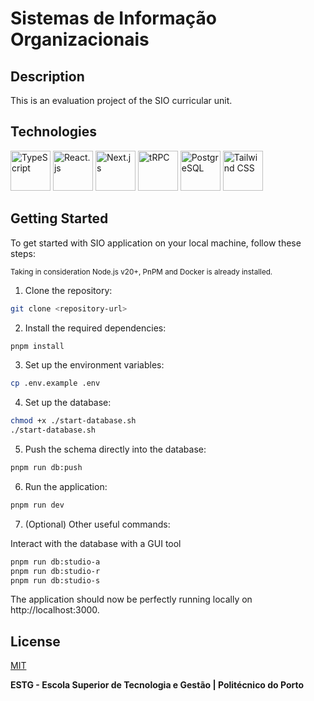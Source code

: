# Sistemas de Informação Organizacionais

## Description
This is an evaluation project of the SIO curricular unit.

## Technologies

[<img src="https://cdn.jsdelivr.net/gh/devicons/devicon@latest/icons/typescript/typescript-original.svg" alt="TypeScript" width="64" height="64" />](https://www.typescriptlang.org/)
[<img src="https://cdn.jsdelivr.net/gh/devicons/devicon@latest/icons/react/react-original.svg" alt="React.js" width="64" height="64" />](https://reactjs.org/)
[<img src="https://cdn.jsdelivr.net/gh/devicons/devicon@latest/icons/nextjs/nextjs-original.svg" alt="Next.js" width="64" height="64" />](https://nextjs.org/)
[<img src="https://cdn.jsdelivr.net/gh/devicons/devicon@latest/icons/trpc/trpc-original.svg" alt="tRPC" width="64" height="64" />](https://trpc.io/)
[<img src="https://cdn.jsdelivr.net/gh/devicons/devicon@latest/icons/postgresql/postgresql-original.svg" alt="PostgreSQL" width="64" height="64" />](https://www.postgresql.org/)
[<img src="https://cdn.jsdelivr.net/gh/devicons/devicon@latest/icons/tailwindcss/tailwindcss-original.svg" alt="Tailwind CSS" width="64" height="64" />](https://tailwindcss.com/)

## Getting Started

To get started with SIO application on your local machine, follow these steps:

<sup>Taking in consideration Node.js v20+, PnPM and Docker is already installed.</sup>

1. Clone the repository:

```bash
git clone <repository-url>
```

2. Install the required dependencies:

```bash
pnpm install
```

3. Set up the environment variables:

```bash
cp .env.example .env
```

4. Set up the database:

```bash
chmod +x ./start-database.sh
./start-database.sh
```

5. Push the schema directly into the database:

```bash
pnpm run db:push
```

6. Run the application:

```bash
pnpm run dev
```

7. (Optional) Other useful commands:

Interact with the database with a GUI tool

```bash
pnpm run db:studio-a
pnpm run db:studio-r
pnpm run db:studio-s
```

The application should now be perfectly running locally on http://localhost:3000.

## License

[MIT](https://github.com/WallQ/SIO/blob/master/LICENSE)

**ESTG - Escola Superior de Tecnologia e Gestão | Politécnico do Porto**
